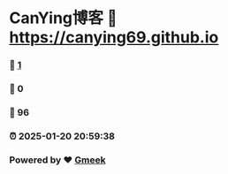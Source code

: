 # CanYing博客 :link: https://canying69.github.io 
### :page_facing_up: [1](https://canying69.github.io/tag.html) 
### :speech_balloon: 0 
### :hibiscus: 96 
### :alarm_clock: 2025-01-20 20:59:38 
### Powered by :heart: [Gmeek](https://github.com/Meekdai/Gmeek)
